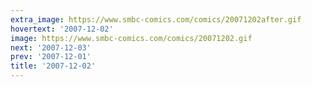 ```yaml
---
extra_image: https://www.smbc-comics.com/comics/20071202after.gif
hovertext: '2007-12-02'
image: https://www.smbc-comics.com/comics/20071202.gif
next: '2007-12-03'
prev: '2007-12-01'
title: '2007-12-02'
---
```

